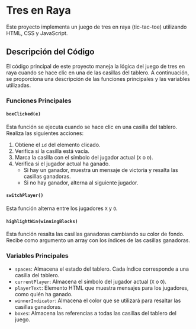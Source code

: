 # Tres en Raya

Este proyecto implementa un juego de tres en raya (tic-tac-toe) utilizando HTML, CSS y JavaScript. 

## Descripción del Código

El código principal de este proyecto maneja la lógica del juego de tres en raya cuando se hace clic en una de las casillas del tablero. A continuación, se proporciona una descripción de las funciones principales y las variables utilizadas.

### Funciones Principales

#### `boxClicked(e)`

Esta función se ejecuta cuando se hace clic en una casilla del tablero. Realiza las siguientes acciones:

1. Obtiene el `id` del elemento clicado.
2. Verifica si la casilla está vacía.
3. Marca la casilla con el símbolo del jugador actual (`X` o `O`).
4. Verifica si el jugador actual ha ganado.
   - Si hay un ganador, muestra un mensaje de victoria y resalta las casillas ganadoras.
   - Si no hay ganador, alterna al siguiente jugador.

#### `switchPlayer()`

Esta función alterna entre los jugadores `X` y `O`.

#### `highlightWin(winningBlocks)`

Esta función resalta las casillas ganadoras cambiando su color de fondo. Recibe como argumento un array con los índices de las casillas ganadoras.

### Variables Principales

- `spaces`: Almacena el estado del tablero. Cada índice corresponde a una casilla del tablero.
- `currentPlayer`: Almacena el símbolo del jugador actual (`X` o `O`).
- `playerText`: Elemento HTML que muestra mensajes para los jugadores, como quién ha ganado.
- `winnerIndicator`: Almacena el color que se utilizará para resaltar las casillas ganadoras.
- `boxes`: Almacena las referencias a todas las casillas del tablero del juego.

